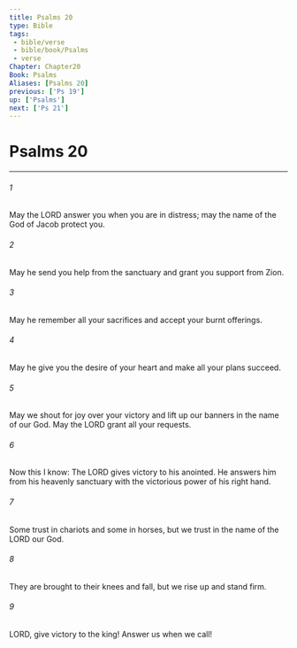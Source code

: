 ```yaml
---
title: Psalms 20
type: Bible
tags:
 - bible/verse
 - bible/book/Psalms
 - verse
Chapter: Chapter20
Book: Psalms
Aliases: [Psalms 20]
previous: ['Ps 19']
up: ['Psalms']
next: ['Ps 21']
---
```

# Psalms 20

***


###### 1 
May the LORD answer you when you are in distress; may the name of the God of Jacob protect you. 

###### 2 
May he send you help from the sanctuary and grant you support from Zion. 

###### 3 
May he remember all your sacrifices and accept your burnt offerings. 

###### 4 
May he give you the desire of your heart and make all your plans succeed. 

###### 5 
May we shout for joy over your victory and lift up our banners in the name of our God. May the LORD grant all your requests. 

###### 6 
Now this I know: The LORD gives victory to his anointed. He answers him from his heavenly sanctuary with the victorious power of his right hand. 

###### 7 
Some trust in chariots and some in horses, but we trust in the name of the LORD our God. 

###### 8 
They are brought to their knees and fall, but we rise up and stand firm. 

###### 9 
LORD, give victory to the king! Answer us when we call! 
